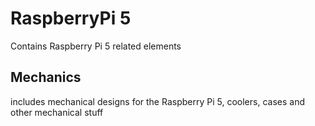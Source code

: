 # RaspberryPi 5

Contains Raspberry Pi 5 related elements

## Mechanics

includes mechanical designs for the Raspberry Pi 5, coolers, cases and other mechanical stuff